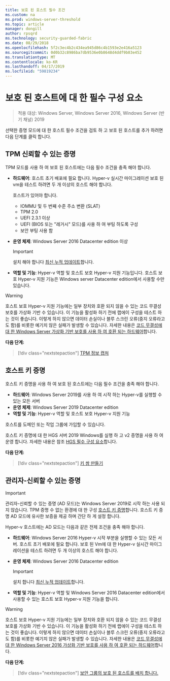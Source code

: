 ```yaml
---
title: 보호 된 호스트 필수 조건
ms.custom: na
ms.prod: windows-server-threshold
ms.topic: article
manager: dongill
author: rpsqrd
ms.technology: security-guarded-fabric
ms.date: 08/29/2018
ms.openlocfilehash: 5f2c3ec4b2c434ea945d86c4b1593e2e416a5123
ms.sourcegitcommit: 0d0b32c8986ba7db9536e0b8648d4ddf9b03e452
ms.translationtype: MT
ms.contentlocale: ko-KR
ms.lasthandoff: 04/17/2019
ms.locfileid: "59819234"
---
```

# <a name="prerequisites-for-guarded-hosts"></a>보호 된 호스트에 대 한 필수 구성 요소

>적용 대상: Windows Server, Windows Server 2016, Windows Server (반기 채널) 2019

선택한 증명 모드에 대 한 호스트 필수 조건을 검토 하 고 보호 된 호스트를 추가 하려면 다음 단계를 클릭 합니다.

## <a name="tpm-trusted-attestation"></a>TPM 신뢰할 수 있는 증명

TPM 모드를 사용 하 여 보호 된 호스트에는 다음 필수 조건을 충족 해야 합니다.

-   **하드웨어**: 호스트 초기 배포에 필요 합니다. Hyper-v 실시간 마이그레이션 보호 된 vm을 테스트 하려면 두 개 이상의 호스트 해야 합니다.

    호스트가 있어야 합니다.
    
    - IOMMU 및 두 번째 수준 주소 변환 (SLAT)
    - TPM 2.0
    - UEFI 2.3.1 이상
    - UEFI (BIOS 또는 "레거시" 모드)를 사용 하 여 부팅 하도록 구성
    - 보안 부팅 사용 함
        
-   **운영 체제**: Windows Server 2016 Datacenter edition 이상

    > [!IMPORTANT]
    > 설치 해야 합니다 [최신 누적 업데이트](https://support.microsoft.com/help/4000825/windows-10-and-windows-server-2016-update-history)합니다.  

-   **역할 및 기능**: Hyper-v 역할 및 호스트 보호 Hyper-v 지원 기능입니다. 호스트 보호 Hyper-v 지원 기능은 Windows server Datacenter edition에서 사용할 수만 있습니다. 

> [!WARNING]
> 호스트 보호 Hyper-v 지원 기능에는 일부 장치와 호환 되지 않을 수 있는 코드 무결성 보호를 가상화 기반 수 있습니다. 이 기능을 활성화 하기 전에 랩에이 구성을 테스트 하는 것이 좋습니다. 이렇게 하지 않으면 데이터 손실이나 블루 스크린 오류(중지 오류라고도 함)를 비롯한 예기치 않은 실패가 발생할 수 있습니다. 자세한 내용은 [코드 무결성에 대 한 Windows Server 가상화 기반 보호를 사용 하 여 호환 되는 하드웨어](guarded-fabric-compatible-hardware-with-virtualization-based-protection-of-code-integrity.md)합니다.

**다음 단계:** 
>[!div class="nextstepaction"]
[TPM 정보 캡처](guarded-fabric-tpm-trusted-attestation-capturing-hardware.md)

## <a name="host-key-attestation"></a>호스트 키 증명

호스트 키 증명을 사용 하 여 보호 된 호스트에는 다음 필수 조건을 충족 해야 합니다.

- **하드웨어**: Windows Server 2019를 사용 하 여 시작 하는 Hyper-v를 실행할 수 있는 모든 서버
- **운영 체제**: Windows Server 2019 Datacenter edition
- **역할 및 기능**: Hyper-v 역할 및 호스트 보호 Hyper-v 지원 기능 

호스트를 도메인 또는 작업 그룹에 가입할 수 있습니다. 

호스트 키 증명에 대 한 HGS 서버 2019 Windows를 실행 하 고 v2 증명을 사용 하 여 운영 합니다. 자세한 내용은 참조 [HGS 필수 구성 요소](guarded-fabric-prepare-for-hgs.md#prerequisites)합니다. 

**다음 단계:** 
>[!div class="nextstepaction"]
[키 쌍 만들기](guarded-fabric-create-host-key.md)

## <a name="admin-trusted-attestation"></a>관리자-신뢰할 수 있는 증명

>[!IMPORTANT]
>관리자-신뢰할 수 있는 증명 (AD 모드)는 Windows Server 2019로 시작 하는 사용 되지 않습니다. TPM 증명 수 없는 환경에 대 한 구성 [호스트 키 증명](#host-key-attestation)합니다. 호스트 키 증명 AD 모드에 유사한 보증을 제공 하며 간단 하 게 설정 합니다. 

Hyper-v 호스트에는 AD 모드는 다음과 같은 전제 조건을 충족 해야 합니다.

-   **하드웨어**: Windows Server 2016 Hyper-v 시작 부분을 실행할 수 있는 모든 서버. 호스트 초기 배포에 필요 합니다. 보호 된 Vm에 대 한 Hyper-v 실시간 마이그레이션을 테스트 하려면 두 개 이상의 호스트 해야 합니다.

-   **운영 체제**: Windows Server 2016 Datacenter edition

    > [!IMPORTANT]
    > 설치 합니다 [최신 누적 업데이트](https://support.microsoft.com/help/4000825/windows-10-and-windows-server-2016-update-history)합니다.

-   **역할 및 기능**: Hyper-v 역할 및 Windows Server 2016 Datacenter edition에서 사용할 수 있는 호스트 보호 Hyper-v 지원 기능을 합니다. 

> [!WARNING]
> 호스트 보호 Hyper-v 지원 기능에는 일부 장치와 호환 되지 않을 수 있는 코드 무결성 보호를 가상화 기반 수 있습니다. 이 기능을 활성화 하기 전에 랩에이 구성을 테스트 하는 것이 좋습니다. 이렇게 하지 않으면 데이터 손실이나 블루 스크린 오류(중지 오류라고도 함)를 비롯한 예기치 않은 실패가 발생할 수 있습니다. 자세한 내용은 [코드 무결성에 대 한 Windows Server 2016 가상화 기반 보호를 사용 하 여 호환 되는 하드웨어](guarded-fabric-compatible-hardware-with-virtualization-based-protection-of-code-integrity.md)합니다.

**다음 단계:** 
>[!div class="nextstepaction"]
[보안 그룹의 보호 된 호스트를 배치 합니다.](guarded-fabric-admin-trusted-attestation-creating-a-security-group.md)